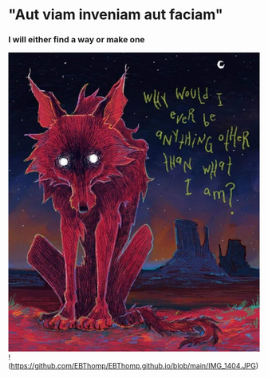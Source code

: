 # "Aut viam inveniam aut faciam"
### I will either find a way or make one
<img src= "https://github.com/EBThomp/EBThomp.github.io/blob/main/IMG_1404.JPG" class="img-responsive" alt=""> </div>
!(https://github.com/EBThomp/EBThomp.github.io/blob/main/IMG_1404.JPG)

